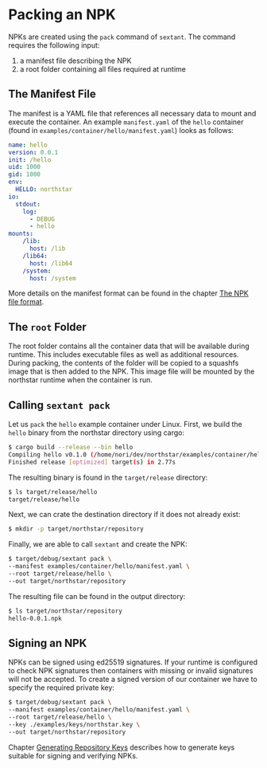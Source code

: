 # Packing an NPK

NPKs are created using the `pack` command of `sextant`.
The command requires the following input:

1. a manifest file describing the NPK
2. a root folder containing all files required at runtime

## The Manifest File

The manifest is a YAML file that references all necessary data to mount and execute the container.
An example `manifest.yaml` of the `hello` container (found in `examples/container/hello/manifest.yaml`) looks as follows:

```yaml
name: hello
version: 0.0.1
init: /hello
uid: 1000
gid: 1000
env:
  HELLO: northstar
io:
  stdout:
    log:
      - DEBUG
      - hello
mounts:
    /lib:
      host: /lib
    /lib64:
      host: /lib64
    /system:
      host: /system
```

More details on the manifest format can be found in the chapter
[The NPK file format](npk_format_details.md).

## The `root` Folder

The root folder contains all the container data that will be available during runtime.
This includes executable files as well as additional resources.
During packing, the contents of the folder will be copied to a squashfs image that is then added to the NPK.
This image file will be mounted by the northstar runtime when the container is run.

## Calling `sextant pack`

Let us `pack` the `hello` example container under Linux.
First, we build the `hello` binary from the northstar directory using cargo:

```bash
$ cargo build --release --bin hello
Compiling hello v0.1.0 (/home/nori/dev/northstar/examples/container/hello)
Finished release [optimized] target(s) in 2.77s
```

The resulting binary is found in the `target/release` directory:

```bash
$ ls target/release/hello
target/release/hello
```

Next, we can crate the destination directory if it does not already exist:

```bash
$ mkdir -p target/northstar/repository
```

Finally, we are able to call `sextant` and create the NPK:

```bash
$ target/debug/sextant pack \
--manifest examples/container/hello/manifest.yaml \
--root target/release/hello \
--out target/northstar/repository
```

The resulting file can be found in the output directory:

```bash
$ ls target/northstar/repository
hello-0.0.1.npk
```

## Signing an NPK

NPKs can be signed using ed25519 signatures.
If your runtime is configured to check NPK signatures then containers with missing or invalid signatures will not be accepted.
To create a signed version of our container we have to specify the required private key:

```bash
$ target/debug/sextant pack \
--manifest examples/container/hello/manifest.yaml \
--root target/release/hello \
--key ./examples/keys/northstar.key \
--out target/northstar/repository
```

Chapter [Generating Repository Keys](gen_repo_keys.md) describes how to generate keys suitable for signing and verifying NPKs.
